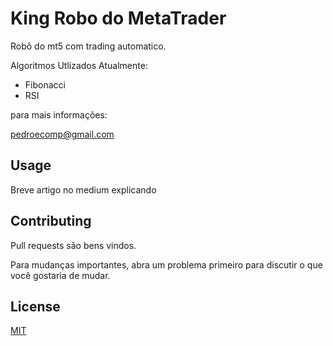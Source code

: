 # King Robo do MetaTrader

Robô do mt5 com trading automatico.

Algoritmos Utlizados Atualmente:
- Fibonacci
- RSI 


para mais informações:

pedroecomp@gmail.com

## Usage

Breve artigo no medium explicando


## Contributing
Pull requests são bens vindos.

Para mudanças importantes, abra um problema primeiro para discutir o que você gostaria de mudar.

## License
[MIT](https://choosealicense.com/licenses/mit/)